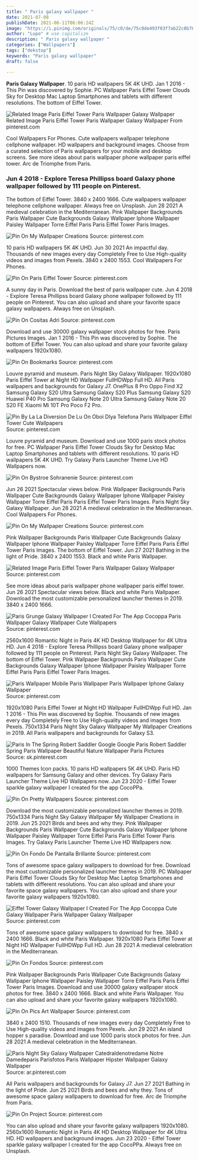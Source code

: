 ```yaml
---
title: " Paris galaxy wallpaper "
date: 2021-07-08
publishDate: 2021-06-11T06:06:24Z
image: "https://i.pinimg.com/originals/75/c0/de/75c0de493f03f7ab22c8b7663cddecbc.jpg"
author: "Lupo" # use capitalize
description: " Paris galaxy wallpaper "
categories: ["Wallpapers"]
tags: ["dekstop"]
keywords: "Paris galaxy wallpaper"
draft: false

---
```



**Paris Galaxy Wallpaper**. 10 paris HD wallpapers 5K 4K UHD. Jan 1 2016 - This Pin was discovered by Sophie. PC Wallpaper Paris Eiffel Tower Clouds Sky for Desktop Mac Laptop Smartphones and tablets with different resolutions. The bottom of Eiffel Tower.

![Related Image Paris Eiffel Tower Paris Wallpaper Galaxy Wallpaper](https://i.pinimg.com/564x/f5/0f/19/f50f19de1ac35ed1b03fac84096ab074.jpg "Related Image Paris Eiffel Tower Paris Wallpaper Galaxy Wallpaper")
Related Image Paris Eiffel Tower Paris Wallpaper Galaxy Wallpaper From pinterest.com


Cool Wallpapers For Phones. Cute wallpapers wallpaper telephone cellphone wallpaper. HD wallpapers and background images. Choose from a curated selection of Paris wallpapers for your mobile and desktop screens. See more ideas about paris wallpaper phone wallpaper paris eiffel tower. Arc de Triomphe from Paris.

### Jun 4 2018 - Explore Teresa Phillipss board Galaxy phone wallpaper followed by 111 people on Pinterest.

The bottom of Eiffel Tower. 3840 x 2400 1666. Cute wallpapers wallpaper telephone cellphone wallpaper. Always free on Unsplash. Jun 28 2021 A medieval celebration in the Mediterranean. Pink Wallpaper Backgrounds Paris Wallpaper Cute Backgrounds Galaxy Wallpaper Iphone Wallpaper Paisley Wallpaper Torre Eiffel Paris Paris Eiffel Tower Paris Images.


![Pin On My Wallpaper Creations](https://i.pinimg.com/originals/66/7b/06/667b06cca405a86d108580f0f3bdef6e.jpg "Pin On My Wallpaper Creations")
Source: pinterest.com

10 paris HD wallpapers 5K 4K UHD. Jun 30 2021 An impactful day. Thousands of new images every day Completely Free to Use High-quality videos and images from Pexels. 3840 x 2400 1553. Cool Wallpapers For Phones.

![Pin On Paris Eiffel Tower](https://i.pinimg.com/originals/75/c5/f8/75c5f8f8f8e33a992ebad5bb191cbae8.jpg "Pin On Paris Eiffel Tower")
Source: pinterest.com

A sunny day in Paris. Download the best of paris wallpaper cute. Jun 4 2018 - Explore Teresa Phillipss board Galaxy phone wallpaper followed by 111 people on Pinterest. You can also upload and share your favorite space galaxy wallpapers. Always free on Unsplash.

![Pin On Cositas Adri](https://i.pinimg.com/originals/68/8e/dd/688edd8343a93e74ad3d69261f48c858.jpg "Pin On Cositas Adri")
Source: pinterest.com

Download and use 30000 galaxy wallpaper stock photos for free. Paris Pictures Images. Jan 1 2016 - This Pin was discovered by Sophie. The bottom of Eiffel Tower. You can also upload and share your favorite galaxy wallpapers 1920x1080.

![Pin On Bookmarks](https://i.pinimg.com/originals/01/82/64/01826410a9b41b876187fdf043274470.jpg "Pin On Bookmarks")
Source: pinterest.com

Louvre pyramid and museum. Paris Night Sky Galaxy Wallpaper. 1920x1080 Paris Eiffel Tower at Night HD Wallpaper FullHDWpp Full HD. All Paris wallpapers and backgrounds for Galaxy J7. OnePlus 8 Pro Oppo Find X2 Samsung Galaxy S20 Ultra Samsung Galaxy S20 Plus Samsung Galaxy S20 Huawei P40 Pro Samsung Galaxy Note 20 Ultra Samsung Galaxy Note 20 S20 FE Xiaomi Mi 10T Pro Poco F2 Pro.

![Pin By La La Diversion De Lu On Oboi Dlya Telefona Paris Wallpaper Eiffel Tower Cute Wallpapers](https://i.pinimg.com/736x/2f/1d/18/2f1d18206dbb44d18c5e585acb55698d.jpg "Pin By La La Diversion De Lu On Oboi Dlya Telefona Paris Wallpaper Eiffel Tower Cute Wallpapers")
Source: pinterest.com

Louvre pyramid and museum. Download and use 1000 paris stock photos for free. PC Wallpaper Paris Eiffel Tower Clouds Sky for Desktop Mac Laptop Smartphones and tablets with different resolutions. 10 paris HD wallpapers 5K 4K UHD. Try Galaxy Paris Launcher Theme Live HD Wallpapers now.

![Pin On Bystroe Sohranenie](https://i.pinimg.com/originals/9f/c9/c9/9fc9c9d024c7921e2254db3c3958a31b.png "Pin On Bystroe Sohranenie")
Source: pinterest.com

Jun 26 2021 Spectacular views below. Pink Wallpaper Backgrounds Paris Wallpaper Cute Backgrounds Galaxy Wallpaper Iphone Wallpaper Paisley Wallpaper Torre Eiffel Paris Paris Eiffel Tower Paris Images. Paris Night Sky Galaxy Wallpaper. Jun 28 2021 A medieval celebration in the Mediterranean. Cool Wallpapers For Phones.

![Pin On My Wallpaper Creations](https://i.pinimg.com/originals/e7/80/6b/e7806b23e94332513d45c24937a8bba4.jpg "Pin On My Wallpaper Creations")
Source: pinterest.com

Pink Wallpaper Backgrounds Paris Wallpaper Cute Backgrounds Galaxy Wallpaper Iphone Wallpaper Paisley Wallpaper Torre Eiffel Paris Paris Eiffel Tower Paris Images. The bottom of Eiffel Tower. Jun 27 2021 Bathing in the light of Pride. 3840 x 2400 1553. Black and white Paris Wallpaper.

![Related Image Paris Eiffel Tower Paris Wallpaper Galaxy Wallpaper](https://i.pinimg.com/564x/f5/0f/19/f50f19de1ac35ed1b03fac84096ab074.jpg "Related Image Paris Eiffel Tower Paris Wallpaper Galaxy Wallpaper")
Source: pinterest.com

See more ideas about paris wallpaper phone wallpaper paris eiffel tower. Jun 26 2021 Spectacular views below. Black and white Paris Wallpaper. Download the most customizable personalized launcher themes in 2019. 3840 x 2400 1666.

![Paris Grunge Galaxy Wallpaper I Created For The App Cocoppa Paris Wallpaper Galaxy Wallpaper Cute Wallpapers](https://i.pinimg.com/originals/18/b1/97/18b197e16369641e6ea88eaed9f3d8c4.jpg "Paris Grunge Galaxy Wallpaper I Created For The App Cocoppa Paris Wallpaper Galaxy Wallpaper Cute Wallpapers")
Source: pinterest.com

2560x1600 Romantic Night in Paris 4K HD Desktop Wallpaper for 4K Ultra HD. Jun 4 2018 - Explore Teresa Phillipss board Galaxy phone wallpaper followed by 111 people on Pinterest. Paris Night Sky Galaxy Wallpaper. The bottom of Eiffel Tower. Pink Wallpaper Backgrounds Paris Wallpaper Cute Backgrounds Galaxy Wallpaper Iphone Wallpaper Paisley Wallpaper Torre Eiffel Paris Paris Eiffel Tower Paris Images.

![Paris Wallpaper Mobile Paris Wallpaper Paris Wallpaper Iphone Galaxy Wallpaper](https://i.pinimg.com/originals/77/a0/24/77a024d62139cf800d1a4bfaca2db883.jpg "Paris Wallpaper Mobile Paris Wallpaper Paris Wallpaper Iphone Galaxy Wallpaper")
Source: pinterest.com

1920x1080 Paris Eiffel Tower at Night HD Wallpaper FullHDWpp Full HD. Jan 1 2016 - This Pin was discovered by Sophie. Thousands of new images every day Completely Free to Use High-quality videos and images from Pexels. 750x1334 Paris Night Sky Galaxy Wallpaper My Wallpaper Creations in 2019. All Paris wallpapers and backgrounds for Galaxy S3.

![Paris In The Spring Robert Saddler Google Google Paris Robert Saddler Spring Paris Wallpaper Beautiful Nature Wallpaper Paris Pictures](https://i.pinimg.com/564x/02/35/9a/02359a1155be7aa83a514b957dc990f9.jpg "Paris In The Spring Robert Saddler Google Google Paris Robert Saddler Spring Paris Wallpaper Beautiful Nature Wallpaper Paris Pictures")
Source: sk.pinterest.com

1000 Themes Icon packs. 10 paris HD wallpapers 5K 4K UHD. Paris HD wallpapers for Samsung Galaxy and other devices. Try Galaxy Paris Launcher Theme Live HD Wallpapers now. Jun 23 2020 - Eiffel Tower sparkle galaxy wallpaper I created for the app CocoPPa.

![Pin On Pretty Wallpapers](https://i.pinimg.com/736x/f9/f5/38/f9f5384762c596875d92f00f47d1d68c.jpg "Pin On Pretty Wallpapers")
Source: pinterest.com

Download the most customizable personalized launcher themes in 2019. 750x1334 Paris Night Sky Galaxy Wallpaper My Wallpaper Creations in 2019. Jun 25 2021 Birds and bees and why they. Pink Wallpaper Backgrounds Paris Wallpaper Cute Backgrounds Galaxy Wallpaper Iphone Wallpaper Paisley Wallpaper Torre Eiffel Paris Paris Eiffel Tower Paris Images. Try Galaxy Paris Launcher Theme Live HD Wallpapers now.

![Pin On Fondo De Pantalla Brillante](https://i.pinimg.com/474x/05/46/de/0546debada1c63c7e0f874026f252f79.jpg "Pin On Fondo De Pantalla Brillante")
Source: pinterest.com

Tons of awesome space galaxy wallpapers to download for free. Download the most customizable personalized launcher themes in 2019. PC Wallpaper Paris Eiffel Tower Clouds Sky for Desktop Mac Laptop Smartphones and tablets with different resolutions. You can also upload and share your favorite space galaxy wallpapers. You can also upload and share your favorite galaxy wallpapers 1920x1080.

![Eiffel Tower Galaxy Wallpaper I Created For The App Cocoppa Cute Galaxy Wallpaper Paris Wallpaper Galaxy Wallpaper](https://i.pinimg.com/originals/52/3f/12/523f123d59b292657082f7d3af35407a.jpg "Eiffel Tower Galaxy Wallpaper I Created For The App Cocoppa Cute Galaxy Wallpaper Paris Wallpaper Galaxy Wallpaper")
Source: pinterest.com

Tons of awesome space galaxy wallpapers to download for free. 3840 x 2400 1666. Black and white Paris Wallpaper. 1920x1080 Paris Eiffel Tower at Night HD Wallpaper FullHDWpp Full HD. Jun 28 2021 A medieval celebration in the Mediterranean.

![Pin On Fondos](https://i.pinimg.com/originals/0f/f3/1a/0ff31a007b93a13f79e80c23cc998a1e.jpg "Pin On Fondos")
Source: pinterest.com

Pink Wallpaper Backgrounds Paris Wallpaper Cute Backgrounds Galaxy Wallpaper Iphone Wallpaper Paisley Wallpaper Torre Eiffel Paris Paris Eiffel Tower Paris Images. Download and use 30000 galaxy wallpaper stock photos for free. 3840 x 2400 1666. Black and white Paris Wallpaper. You can also upload and share your favorite galaxy wallpapers 1920x1080.

![Pin On Pics Art Wallpaper](https://i.pinimg.com/originals/b8/2d/19/b82d19e5c13ef3bd0e4f8e55e4ccfbd6.jpg "Pin On Pics Art Wallpaper")
Source: pinterest.com

3840 x 2400 1510. Thousands of new images every day Completely Free to Use High-quality videos and images from Pexels. Jun 29 2021 An island hopper s paradise. Download and use 1000 paris stock photos for free. Jun 28 2021 A medieval celebration in the Mediterranean.

![Paris Night Sky Galaxy Wallpaper Catedraldenotredame Notre Damedeparis Parisfotos Paris Wallpaper Hipster Wallpaper Galaxy Wallpaper](https://i.pinimg.com/736x/2b/6e/5b/2b6e5b999206dbae36f4d5efc614715d.jpg "Paris Night Sky Galaxy Wallpaper Catedraldenotredame Notre Damedeparis Parisfotos Paris Wallpaper Hipster Wallpaper Galaxy Wallpaper")
Source: ar.pinterest.com

All Paris wallpapers and backgrounds for Galaxy J7. Jun 27 2021 Bathing in the light of Pride. Jun 25 2021 Birds and bees and why they. Tons of awesome space galaxy wallpapers to download for free. Arc de Triomphe from Paris.

![Pin On Project](https://i.pinimg.com/originals/75/c0/de/75c0de493f03f7ab22c8b7663cddecbc.jpg "Pin On Project")
Source: pinterest.com

You can also upload and share your favorite galaxy wallpapers 1920x1080. 2560x1600 Romantic Night in Paris 4K HD Desktop Wallpaper for 4K Ultra HD. HD wallpapers and background images. Jun 23 2020 - Eiffel Tower sparkle galaxy wallpaper I created for the app CocoPPa. Always free on Unsplash.

